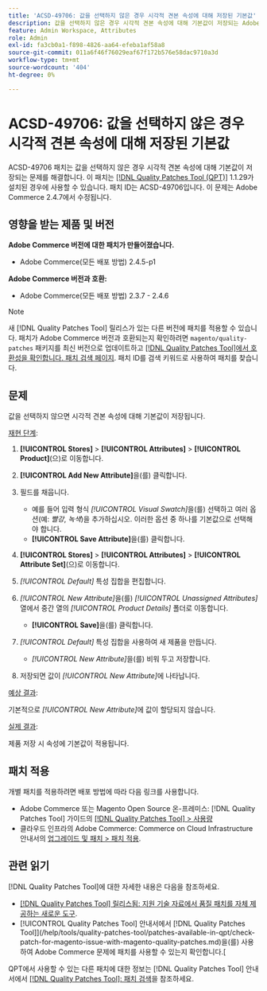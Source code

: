 ```yaml
---
title: 'ACSD-49706: 값을 선택하지 않은 경우 시각적 견본 속성에 대해 저장된 기본값'
description: 값을 선택하지 않은 경우 시각적 견본 속성에 대해 기본값이 저장되는 Adobe Commerce 문제를 해결하려면 ACSD-49706 패치를 적용합니다.
feature: Admin Workspace, Attributes
role: Admin
exl-id: fa3cb0a1-f898-4826-aa64-efeba1af58a8
source-git-commit: 011a6f46f76029eaf67f172b576e58dac9710a3d
workflow-type: tm+mt
source-wordcount: '404'
ht-degree: 0%

---
```


# ACSD-49706: 값을 선택하지 않은 경우 시각적 견본 속성에 대해 저장된 기본값

ACSD-49706 패치는 값을 선택하지 않은 경우 시각적 견본 속성에 대해 기본값이 저장되는 문제를 해결합니다. 이 패치는 [[!DNL Quality Patches Tool (QPT)]](https://experienceleague.adobe.com/en/docs/commerce-operations/tools/quality-patches-tool/quality-patches-tool-to-self-serve-quality-patches) 1.1.29가 설치된 경우에 사용할 수 있습니다. 패치 ID는 ACSD-49706입니다. 이 문제는 Adobe Commerce 2.4.7에서 수정됩니다.

## 영향을 받는 제품 및 버전

**Adobe Commerce 버전에 대한 패치가 만들어졌습니다.**

* Adobe Commerce(모든 배포 방법) 2.4.5-p1

**Adobe Commerce 버전과 호환:**

* Adobe Commerce(모든 배포 방법) 2.3.7 - 2.4.6

>[!NOTE]
>
>새 [!DNL Quality Patches Tool] 릴리스가 있는 다른 버전에 패치를 적용할 수 있습니다. 패치가 Adobe Commerce 버전과 호환되는지 확인하려면 `magento/quality-patches` 패키지를 최신 버전으로 업데이트하고 [[!DNL Quality Patches Tool]에서 호환성을 확인합니다. 패치 검색 페이지](https://experienceleague.adobe.com/tools/commerce-quality-patches/index.html). 패치 ID를 검색 키워드로 사용하여 패치를 찾습니다.

## 문제

값을 선택하지 않으면 시각적 견본 속성에 대해 기본값이 저장됩니다.

<u>재현 단계</u>:

1. **[!UICONTROL Stores]** > **[!UICONTROL Attributes]** > **[!UICONTROL Product]**(으)로 이동합니다.
1. **[!UICONTROL Add New Attribute]**&#x200B;을(를) 클릭합니다.
1. 필드를 채웁니다.

   * 예를 들어 입력 형식 *[!UICONTROL Visual Swatch]*&#x200B;을(를) 선택하고 여러 옵션(예: *빨강*, *녹색*)을 추가하십시오. 이러한 옵션 중 하나를 기본값으로 선택해야 합니다.
   * **[!UICONTROL Save Attribute]**&#x200B;을(를) 클릭합니다.

1. **[!UICONTROL Stores]** > **[!UICONTROL Attributes]** > **[!UICONTROL Attribute Set]**(으)로 이동합니다.
1. *[!UICONTROL Default]* 특성 집합을 편집합니다.
1. *[!UICONTROL New Attribute]*&#x200B;을(를) *[!UICONTROL Unassigned Attributes]* 열에서 중간 열의 *[!UICONTROL Product Details]* 폴더로 이동합니다.

   * **[!UICONTROL Save]**&#x200B;을(를) 클릭합니다.

1. *[!UICONTROL Default]* 특성 집합을 사용하여 새 제품을 만듭니다.

   * *[!UICONTROL New Attribute]*&#x200B;을(를) 비워 두고 저장합니다.

1. 저장되면 값이 *[!UICONTROL New Attribute]*&#x200B;에 나타납니다.

<u>예상 결과</u>:

기본적으로 *[!UICONTROL New Attribute]*&#x200B;에 값이 할당되지 않습니다.

<u>실제 결과</u>:

제품 저장 시 속성에 기본값이 적용됩니다.

## 패치 적용

개별 패치를 적용하려면 배포 방법에 따라 다음 링크를 사용합니다.

* Adobe Commerce 또는 Magento Open Source 온-프레미스: [!DNL Quality Patches Tool] 가이드의 [[!DNL Quality Patches Tool] > 사용량](/help/tools/quality-patches-tool/usage.md)
* 클라우드 인프라의 Adobe Commerce: Commerce on Cloud Infrastructure 안내서의 [업그레이드 및 패치 > 패치 적용](https://experienceleague.adobe.com/docs/commerce-cloud-service/user-guide/develop/upgrade/apply-patches.html).

## 관련 읽기

[!DNL Quality Patches Tool]에 대한 자세한 내용은 다음을 참조하세요.

* [[!DNL Quality Patches Tool] 릴리스됨: 지원 기술 자료에서 품질 패치를 자체 제공하는 새로운 도구](https://experienceleague.adobe.com/en/docs/commerce-operations/tools/quality-patches-tool/quality-patches-tool-to-self-serve-quality-patches).
* [!UICONTROL Quality Patches Tool] 안내서에서  [!DNL Quality Patches Tool]](/help/tools/quality-patches-tool/patches-available-in-qpt/check-patch-for-magento-issue-with-magento-quality-patches.md)을(를) 사용하여 Adobe Commerce 문제에 패치를 사용할 수 있는지 확인합니다.[


QPT에서 사용할 수 있는 다른 패치에 대한 정보는 [!DNL Quality Patches Tool] 안내서에서 [[!DNL Quality Patches Tool]: 패치 검색](https://experienceleague.adobe.com/tools/commerce-quality-patches/index.html)을 참조하세요.
